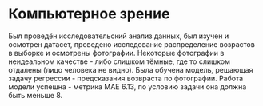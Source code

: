 # Компьютерное зрение
Был проведён исследовательский анализ данных, был изучен и осмотрен датасет, проведено исследование распределение возрастов в выборке и осмотрены фотографии. Некоторые фотографии в неидеальном качестве - либо слишком тёмные, где то слишком отдалены (лицо человека не видно). Была обучена модель, решающая задачу регрессии - предсказания возвраста по фотографии. Работа модели успешна - метрика MAE 6.13, по условию задачи она должна быть меньше 8.
